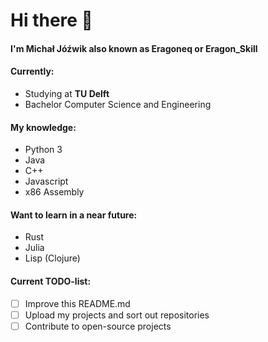 # Hi there 👋

#### I'm Michał Jóźwik also known as Eragoneq or Eragon_Skill

#### Currently:

* Studying at **TU Delft**  <!-- insert logo  -->
* Bachelor Computer Science and Engineering

<!-- insert lang icons  -->
#### My knowledge:
* Python 3
* Java
* C++
* Javascript
* x86 Assembly

#### Want to learn in a near future:
* Rust
* Julia
* Lisp (Clojure)

#### Current TODO-list:
- [ ] Improve this README.md
- [ ] Upload my projects and sort out repositories
- [ ] Contribute to open-source projects
